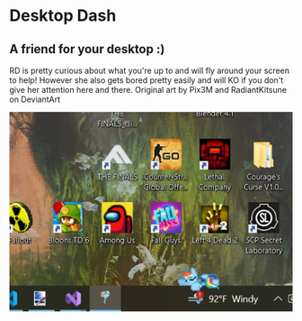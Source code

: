# Desktop Dash
## A friend for your desktop :)
RD is pretty curious about what you're up to and will fly around your screen to help! However she also gets bored pretty easily and will KO if you don't give her attention here and there.
Original art by Pix3M and RadiantKitsune on DeviantArt

![alt text](https://github.com/dbrun3/DesktopDash/blob/master/Screenshots/sleeping.PNG "Nap time")
